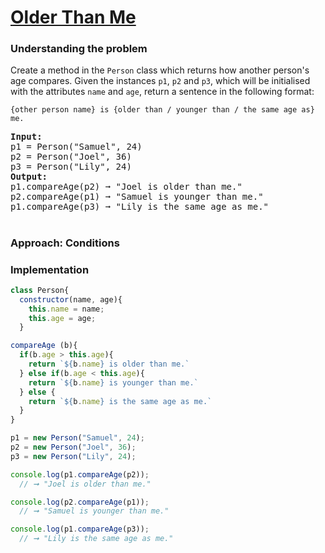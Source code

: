 # [Older Than Me](https://edabit.com/challenge/iwdZiFucR5wkQsFHu)

### Understanding the problem

Create a method in the `Person` class which returns how another person's age compares. Given the instances `p1`, `p2` and `p3`, which will be initialised with the attributes `name` and `age`, return a sentence in the following format:

`{other person name} is {older than / younger than / the same age as} me.`

<pre>
<b>Input:</b> 
p1 = Person("Samuel", 24)
p2 = Person("Joel", 36)
p3 = Person("Lily", 24)
<b>Output:</b>
p1.compareAge(p2) ➞ "Joel is older than me."
p2.compareAge(p1) ➞ "Samuel is younger than me."
p1.compareAge(p3) ➞ "Lily is the same age as me."
</pre>

#
### Approach: Conditions

### Implementation
```js
class Person{
  constructor(name, age){
    this.name = name;
    this.age = age;
  }

compareAge (b){
  if(b.age > this.age){
    return `${b.name} is older than me.`
  } else if(b.age < this.age){
    return `${b.name} is younger than me.`
  } else {
    return `${b.name} is the same age as me.`
  }
}

p1 = new Person("Samuel", 24);
p2 = new Person("Joel", 36);
p3 = new Person("Lily", 24);

console.log(p1.compareAge(p2)); 
  // ➞ "Joel is older than me."

console.log(p2.compareAge(p1)); 
  // ➞ "Samuel is younger than me."

console.log(p1.compareAge(p3));
  // ➞ "Lily is the same age as me."
```
